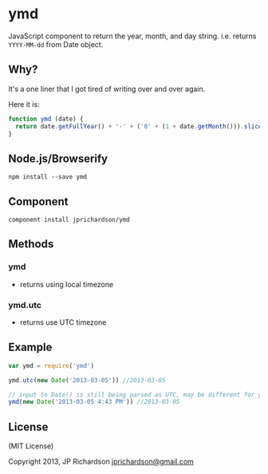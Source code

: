 ymd
===

JavaScript component to return the year, month, and day string. i.e. returns `YYYY-MM-dd` from Date object.


Why?
----

It's a one liner that I got tired of writing over and over again.

Here it is:

```javascript
function ymd (date) {
  return date.getFullYear() + '-' + ('0' + (1 + date.getMonth())).slice(-2) + '-' + ('0' + date.getDate()).slice(-2)
}
```


Node.js/Browserify
------------------

    npm install --save ymd


Component
---------

    component install jprichardson/ymd


Methods
-------

### ymd

- returns using local timezone


### ymd.utc

- returns use UTC timezone


Example
------

```js
var ymd = require('ymd')

ymd.utc(new Date('2013-03-05')) //2013-03-05

// input to Date() is still being parsed as UTC, may be different for your timezone
ymd(new Date('2013-03-05 4:43 PM')) //2013-03-05
```


License
-------

(MIT License)

Copyright 2013, JP Richardson  <jprichardson@gmail.com>



